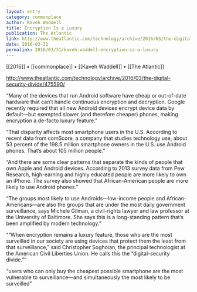 ```yaml
---
layout: entry
category: commonplace
author: Kaveh Waddell
title: Encryption Is a Luxury
publication: The Atlantic
link: http://www.theatlantic.com/technology/archive/2016/03/the-digital-security-divide/475590/
date: 2016-03-31
permalink: 2016/03/31/kaveh-waddell-encryption-is-a-luxury
---
```


[[2016]] • [[commonplace]] • [[Kaveh Waddell]] • [[The Atlantic]]

http://www.theatlantic.com/technology/archive/2016/03/the-digital-security-divide/475590/

“Many of the devices that run Android software have cheap or out-of-date hardware that can’t handle continuous encryption and decryption. Google recently required that all new Android devices encrypt device data by default—but exempted slower (and therefore cheaper) phones, making encryption a de-facto luxury feature.”

“That disparity affects most smartphone users in the U.S. According to recent data from comScore, a company that studies technology use, about 53 percent of the 198.5 million smartphone owners in the U.S. use Android phones. That’s about 105 million people.”

“And there are some clear patterns that separate the kinds of people that own Apple and Android devices. According to 2013 survey data from Pew Research, high-earning and highly educated people are more likely to own an iPhone. The survey also showed that African-American people are more likely to use Android phones.”

“The groups most likely to use Androids—low-income people and African-Americans—are also the groups that are under the most daily government surveillance, says Michele Gilman, a civil-rights lawyer and law professor at the University of Baltimore. She says this is a long-standing pattern that’s been amplified by modern technology.”

““When encryption remains a luxury feature, those who are the most surveilled in our society are using devices that protect them the least from that surveillance,” said Christopher Soghoian, the principal technologist at the American Civil Liberties Union. He calls this the “digital-security divide.””

“users who can only buy the cheapest possible smartphone are the most vulnerable to surveillance—and simultaneously the most likely to be surveilled”

